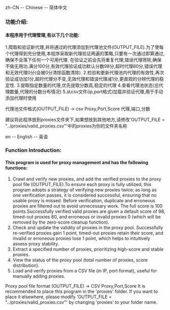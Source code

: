 zh-CN  --  Chinese  -- 简体中文
### 功能介绍:
#### 本程序用于代理管理,有以下几个功能:
1.爬取和验证新代理,并将通过的代理添加到代理池文件(OUTPUT_FILE).为了使每个代理得到充分使用,本程序采取新代理验证两遍的策略,只要有一次通过即算通过,确保不会落下任何一个可用代理.
    在验证之前会先将重复代理,错误代理筛除,确保不做无用功.满分100分,有效代理验证成功默认分数98分,超时代理80分,错误代理和无效代理0分(会被0分清除函数清除).
2.检验和更新代理池内代理的有效性,再次验证成功加1分,超时代理分不变,无效代理和错误代理减1分,更直观的分辨代理的稳定性.
3.提取指定数量的代理,优先提取分数高,稳定的代理
4.查看代理池状态(总代理数量,代理的分数分布情况)
5.从csv文件(ip,port格式)加载并验证代理,用于手动添加代理时使用

代理池文件格式(OUTPUT_FILE) -> csv
Proxy,Port,Score
代理,端口,分数

建议将此程序放到proxies文件夹下,如果想放到其他地方,请修改'OUTPUT_FILE = "../proxies/valid_proxies.csv"'中的proxies为你的文件夹名称


en  -- English  --  英语
### Function Introduction:
#### This program is used for proxy management and has the following functions:
1. Crawl and verify new proxies, and add the verified proxies to the proxy pool file (OUTPUT_FILE).To ensure each proxy is fully utilized, 
    this program adopts a strategy of verifying new proxies twice; as long as one verification passes, it is considered successful, ensuring that no usable proxy is missed.
    Before verification, duplicate and erroneous proxies are filtered out to avoid unnecessary work. 
    The full score is 100 points.Successfully verified valid proxies are given a default score of 98, timed-out proxies 80, 
    and erroneous or invalid proxies 0 (which will be removed by the zero-score cleanup function).
2. Check and update the validity of proxies in the proxy pool. Successfully re-verified proxies gain 1 point, timed-out proxies retain their score,
    and invalid or erroneous proxies lose 1 point, which helps to intuitively assess proxy stability.
3. Extract a specified number of proxies, prioritizing high-score and stable proxies.
4. View the status of the proxy pool (total number of proxies, score distribution).
5. Load and verify proxies from a CSV file (in IP, port format), useful for manually adding proxies.

Proxy pool file format (OUTPUT_FILE) -> CSV
Proxy,Port,Score
It is recommended to place this program in the 'proxies' folder. 
If you want to place it elsewhere, please modify 'OUTPUT_FILE = "../proxies/valid_proxies.csv"' by changing 'proxies' to your folder name.

